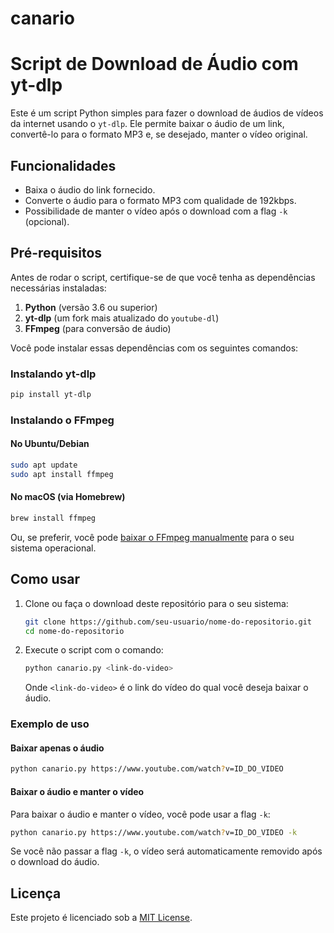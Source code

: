 # canario

# Script de Download de Áudio com yt-dlp

Este é um script Python simples para fazer o download de áudios de vídeos da internet usando o `yt-dlp`. Ele permite baixar o áudio de um link, convertê-lo para o formato MP3 e, se desejado, manter o vídeo original.

## Funcionalidades

- Baixa o áudio do link fornecido.
- Converte o áudio para o formato MP3 com qualidade de 192kbps.
- Possibilidade de manter o vídeo após o download com a flag `-k` (opcional).

## Pré-requisitos

Antes de rodar o script, certifique-se de que você tenha as dependências necessárias instaladas:

1. **Python** (versão 3.6 ou superior)
2. **yt-dlp** (um fork mais atualizado do `youtube-dl`)
3. **FFmpeg** (para conversão de áudio)

Você pode instalar essas dependências com os seguintes comandos:

### Instalando yt-dlp

```bash
pip install yt-dlp
```

### Instalando o FFmpeg

#### No Ubuntu/Debian

```bash
sudo apt update
sudo apt install ffmpeg
```

#### No macOS (via Homebrew)

```bash
brew install ffmpeg
```

Ou, se preferir, você pode [baixar o FFmpeg manualmente](https://ffmpeg.org/download.html) para o seu sistema operacional.

## Como usar

1. Clone ou faça o download deste repositório para o seu sistema:

    ```bash
    git clone https://github.com/seu-usuario/nome-do-repositorio.git
    cd nome-do-repositorio
    ```

2. Execute o script com o comando:

    ```bash
    python canario.py <link-do-video>
    ```

    Onde `<link-do-video>` é o link do vídeo do qual você deseja baixar o áudio.

### Exemplo de uso

#### Baixar apenas o áudio

```bash
python canario.py https://www.youtube.com/watch?v=ID_DO_VIDEO
```

#### Baixar o áudio e manter o vídeo

Para baixar o áudio e manter o vídeo, você pode usar a flag `-k`:

```bash
python canario.py https://www.youtube.com/watch?v=ID_DO_VIDEO -k
```

Se você não passar a flag `-k`, o vídeo será automaticamente removido após o download do áudio.

## Licença

Este projeto é licenciado sob a [MIT License](LICENSE).

